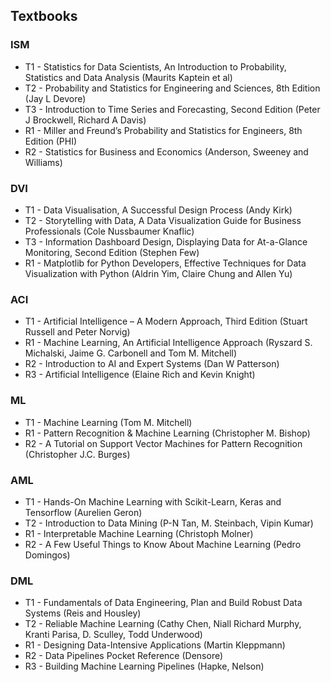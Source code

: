 ## Textbooks

### ISM
- T1 - Statistics for Data Scientists, An Introduction to Probability, Statistics and Data Analysis (Maurits Kaptein et al)
- T2 - Probability and Statistics for Engineering and Sciences, 8th Edition (Jay L Devore)
- T3 - Introduction to Time Series and Forecasting, Second Edition (Peter J Brockwell, Richard A Davis)
- R1 - Miller and Freund’s Probability and Statistics for Engineers, 8th Edition (PHI)
- R2 - Statistics for Business and Economics (Anderson, Sweeney and Williams)

### DVI
- T1 - Data Visualisation, A Successful Design Process (Andy Kirk)
- T2 - Storytelling with Data, A Data Visualization Guide for Business Professionals (Cole Nussbaumer Knaflic)
- T3 - Information Dashboard Design, Displaying Data for At-a-Glance Monitoring, Second Edition (Stephen Few)
- R1 - Matplotlib for Python Developers, Effective Techniques for Data Visualization with Python (Aldrin Yim, Claire Chung and Allen Yu)

### ACI
- T1 - Artificial Intelligence – A Modern Approach, Third Edition (Stuart Russell and Peter Norvig)
- R1 - Machine Learning, An Artificial Intelligence Approach (Ryszard S. Michalski, Jaime G. Carbonell and Tom M. Mitchell)
- R2 - Introduction to AI and Expert Systems (Dan W Patterson)
- R3 - Artificial Intelligence (Elaine Rich and Kevin Knight)

### ML
- T1 - Machine Learning (Tom M. Mitchell)
- R1 - Pattern Recognition & Machine Learning (Christopher M. Bishop)
- R2 - A Tutorial on Support Vector Machines for Pattern Recognition (Christopher J.C. Burges)

### AML
- T1 - Hands-On Machine Learning with Scikit-Learn, Keras and Tensorflow (Aurelien Geron)
- T2 - Introduction to Data Mining (P-N Tan, M. Steinbach, Vipin Kumar)
- R1 - Interpretable Machine Learning (Christoph Molner)
- R2 - A Few Useful Things to Know About Machine Learning (Pedro Domingos)

### DML
- T1 - Fundamentals of Data Engineering, Plan and Build Robust Data Systems (Reis and Housley)
- T2 - Reliable Machine Learning (Cathy Chen, Niall Richard Murphy, Kranti Parisa, D. Sculley, Todd Underwood)
- R1 - Designing Data-Intensive Applications (Martin Kleppmann)
- R2 - Data Pipelines Pocket Reference (Densore)
- R3 - Building Machine Learning Pipelines (Hapke, Nelson)